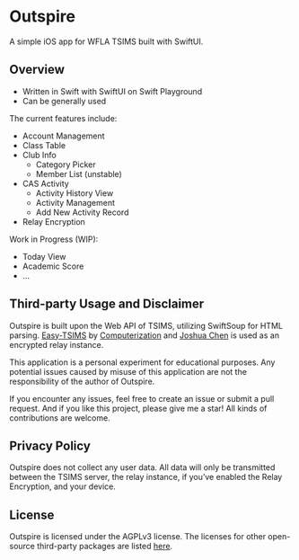 # Outspire

A simple iOS app for WFLA TSIMS built with SwiftUI.

## Overview

- Written in Swift with SwiftUI on Swift Playground
- Can be generally used

The current features include:

- Account Management
- Class Table
- Club Info
  - Category Picker
  - Member List (unstable)
- CAS Activity
  - Activity History View
  - Activity Management
  - Add New Activity Record
- Relay Encryption

Work in Progress (WIP):
- Today View
- Academic Score
- …

## Third-party Usage and Disclaimer

Outspire is built upon the Web API of TSIMS, utilizing SwiftSoup for HTML parsing. [Easy-TSIMS](https://github.com/Computerization/Easy-TSIMS) by [Computerization](https://github.com/Computerization/) and [Joshua Chen](https://github.com/Josh-Cena) is used as an encrypted relay instance.

This application is a personal experiment for educational purposes. Any potential issues caused by misuse of this application are not the responsibility of the author of Outspire.

If you encounter any issues, feel free to create an issue or submit a pull request. And if you like this project, please give me a star! All kinds of contributions are welcome.

## Privacy Policy

Outspire does not collect any user data. All data will only be transmitted between the TSIMS server, the relay instance, if you’ve enabled the Relay Encryption, and your device.

## License

Outspire is licensed under the AGPLv3 license. The licenses for other open-source third-party packages are listed [here](./THIRD_PARTY_LICENSES).